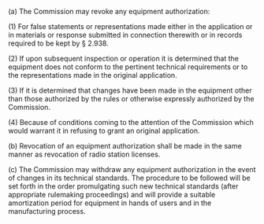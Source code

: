 (a) The Commission may revoke any equipment authorization:

(1) For false statements or representations made either in the application or in materials or response submitted in connection therewith or in records required to be kept by § 2.938.

(2) If upon subsequent inspection or operation it is determined that the equipment does not conform to the pertinent technical requirements or to the representations made in the original application.

(3) If it is determined that changes have been made in the equipment other than those authorized by the rules or otherwise expressly authorized by the Commission.

(4) Because of conditions coming to the attention of the Commission which would warrant it in refusing to grant an original application.

(b) Revocation of an equipment authorization shall be made in the same manner as revocation of radio station licenses.

(c) The Commission may withdraw any equipment authorization in the event of changes in its technical standards. The procedure to be followed will be set forth in the order promulgating such new technical standards (after appropriate rulemaking proceedings) and will provide a suitable amortization period for equipment in hands of users and in the manufacturing process.

